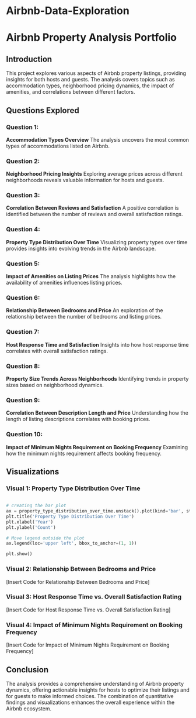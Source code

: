# Airbnb-Data-Exploration
# Airbnb Property Analysis Portfolio

## Introduction
This project explores various aspects of Airbnb property listings, providing insights for both hosts and guests. The analysis covers topics such as accommodation types, neighborhood pricing dynamics, the impact of amenities, and correlations between different factors.

## Questions Explored
### Question 1:
**Accommodation Types Overview**
The analysis uncovers the most common types of accommodations listed on Airbnb.

### Question 2:
**Neighborhood Pricing Insights**
Exploring average prices across different neighborhoods reveals valuable information for hosts and guests.

### Question 3:
**Correlation Between Reviews and Satisfaction**
A positive correlation is identified between the number of reviews and overall satisfaction ratings.

### Question 4:
**Property Type Distribution Over Time**
Visualizing property types over time provides insights into evolving trends in the Airbnb landscape.

### Question 5:
**Impact of Amenities on Listing Prices**
The analysis highlights how the availability of amenities influences listing prices.

### Question 6:
**Relationship Between Bedrooms and Price**
An exploration of the relationship between the number of bedrooms and listing prices.

### Question 7:
**Host Response Time and Satisfaction**
Insights into how host response time correlates with overall satisfaction ratings.

### Question 8:
**Property Size Trends Across Neighborhoods**
Identifying trends in property sizes based on neighborhood dynamics.

### Question 9:
**Correlation Between Description Length and Price**
Understanding how the length of listing descriptions correlates with booking prices.

### Question 10:
**Impact of Minimum Nights Requirement on Booking Frequency**
Examining how the minimum nights requirement affects booking frequency.

## Visualizations
### Visual 1: Property Type Distribution Over Time

```python import matplotlib.pyplot as plt

# creating the bar plot
ax = property_type_distribution_over_time.unstack().plot(kind='bar', stacked=True, figsize=(12, 6))
plt.title('Property Type Distribution Over Time')
plt.xlabel('Year')
plt.ylabel('Count')

# Move legend outside the plot
ax.legend(loc='upper left', bbox_to_anchor=(1, 1))

plt.show()
```
### Visual 2: Relationship Between Bedrooms and Price
[Insert Code for Relationship Between Bedrooms and Price]

### Visual 3: Host Response Time vs. Overall Satisfaction Rating
[Insert Code for Host Response Time vs. Overall Satisfaction Rating]

### Visual 4: Impact of Minimum Nights Requirement on Booking Frequency
[Insert Code for Impact of Minimum Nights Requirement on Booking Frequency]

## Conclusion
The analysis provides a comprehensive understanding of Airbnb property dynamics, offering actionable insights for hosts to optimize their listings and for guests to make informed choices. The combination of quantitative findings and visualizations enhances the overall experience within the Airbnb ecosystem.


